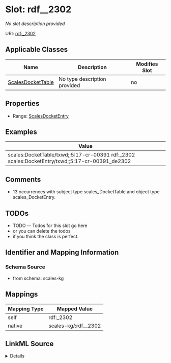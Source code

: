 

# Slot: rdf__2302


_No slot description provided_





URI: [rdf:_2302](http://www.w3.org/1999/02/22-rdf-syntax-ns#_2302)



<!-- no inheritance hierarchy -->





## Applicable Classes

| Name | Description | Modifies Slot |
| --- | --- | --- |
| [ScalesDocketTable](../classes/ScalesDocketTable.md) | No type description provided |  no  |







## Properties

* Range: [ScalesDocketEntry](../classes/ScalesDocketEntry.md)






## Examples

| Value |
| --- |
| scales:DocketTable/txwd;;5:17-cr-00391 rdf:_2302 scales:DocketEntry/txwd;;5:17-cr-00391_de2302 |

## Comments

* 13 occurrences with subject type scales_DocketTable and object type scales_DocketEntry.

## TODOs

* TODO -- Todos for this slot go here
* or you can delete the todos
* if you think the class is perfect.

## Identifier and Mapping Information







### Schema Source


* from schema: scales-kg




## Mappings

| Mapping Type | Mapped Value |
| ---  | ---  |
| self | rdf:_2302 |
| native | scales-kg/:rdf__2302 |




## LinkML Source

<details>
```yaml
name: rdf__2302
description: No slot description provided
todos:
- TODO -- Todos for this slot go here
- or you can delete the todos
- if you think the class is perfect.
comments:
- 13 occurrences with subject type scales_DocketTable and object type scales_DocketEntry.
examples:
- value: scales:DocketTable/txwd;;5:17-cr-00391 rdf:_2302 scales:DocketEntry/txwd;;5:17-cr-00391_de2302
from_schema: scales-kg
rank: 1000
slot_uri: rdf:_2302
alias: rdf__2302
domain_of:
- scales_DocketTable
range: scales_DocketEntry

```
</details>